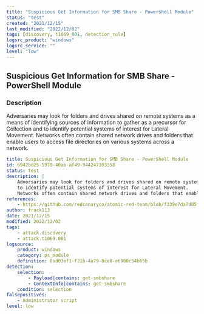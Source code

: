 ```yaml
---
title: "Suspicious Get Information for SMB Share - PowerShell Module"
status: "test"
created: "2021/12/15"
last_modified: "2022/12/02"
tags: [discovery, t1069_001, detection_rule]
logsrc_product: "windows"
logsrc_service: ""
level: "low"
---
```


## Suspicious Get Information for SMB Share - PowerShell Module

### Description

Adversaries may look for folders and drives shared on remote systems as a means of identifying sources of information to gather as a precursor for Collection and
to identify potential systems of interest for Lateral Movement.
Networks often contain shared network drives and folders that enable users to access file directories on various systems across a network.


```yml
title: Suspicious Get Information for SMB Share - PowerShell Module
id: 6942bd25-5970-40ab-af49-944247103358
status: test
description: |
    Adversaries may look for folders and drives shared on remote systems as a means of identifying sources of information to gather as a precursor for Collection and
    to identify potential systems of interest for Lateral Movement.
    Networks often contain shared network drives and folders that enable users to access file directories on various systems across a network.
references:
    - https://github.com/redcanaryco/atomic-red-team/blob/f339e7da7d05f6057fdfcdd3742bfcf365fee2a9/atomics/T1069.002/T1069.002.md
author: frack113
date: 2021/12/15
modified: 2022/12/02
tags:
    - attack.discovery
    - attack.t1069.001
logsource:
    product: windows
    category: ps_module
    definition: 0ad03ef1-f21b-4a79-8ce8-e6900c54b65b
detection:
    selection:
        - Payload|contains: get-smbshare
        - ContextInfo|contains: get-smbshare
    condition: selection
falsepositives:
    - Administrator script
level: low

```

